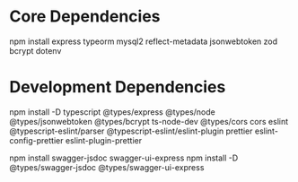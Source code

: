 # Core Dependencies
npm install express typeorm mysql2 reflect-metadata jsonwebtoken zod bcrypt dotenv

# Development Dependencies
npm install -D typescript @types/express @types/node @types/jsonwebtoken @types/bcrypt ts-node-dev @types/cors cors eslint @typescript-eslint/parser @typescript-eslint/eslint-plugin prettier eslint-config-prettier eslint-plugin-prettier

npm install swagger-jsdoc swagger-ui-express
npm install -D @types/swagger-jsdoc @types/swagger-ui-express